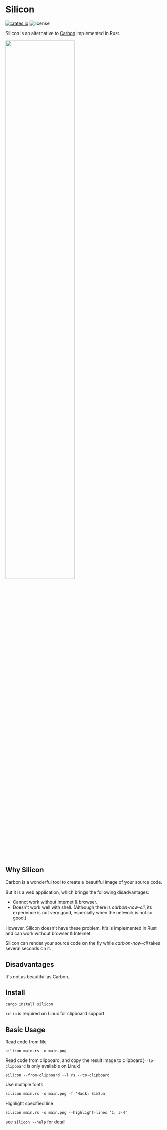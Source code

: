 # Silicon

[![crates.io](https://img.shields.io/crates/v/silicon.svg)](https://crates.io/crates/silicon)
![license](https://img.shields.io/crates/l/silicon.svg)

Silicon is an alternative to [Carbon](https://github.com/dawnlabs/carbon) implemented in Rust.

<img width="66%" src="http://storage.aloxaf.cn/silicon.png?">

## Why Silicon

Carbon is a wonderful tool to create a beautiful image of your source code.

But it is a web application, which brings the following disadvantages:
 - Cannot work without Internet & browser.
 - Doesn't work well with shell. (Although there is _carbon-now-cli_, its experience is not very good, especially when the network is not so good.)

However, Silicon doesn't have these problem.
It's is implemented in Rust and can work without browser & Internet.

Silicon can render your source code on the fly while _carbon-now-cli_ takes several seconds on it.

## Disadvantages

It's not as beautiful as Carbon...

## Install

```
cargo install silicon
```

`xclip` is required on Linux for clipboard support.

## Basic Usage

Read code from file

```
silicon main.rs -o main.png 
```

Read code from clipboard, and copy the result image to clipboard(`--to-clipboard` is only available on Linux)

```
silicon --from-clipboard --l rs --to-clipboard
```

Use multiple fonts

```
silicon main.rs -o main.png -f 'Hack; SimSun'
```

Highlight specified line

```
silicon main.rs -o main.png --highlight-lines '1; 3-4'
```

see `silicon --help` for detail

